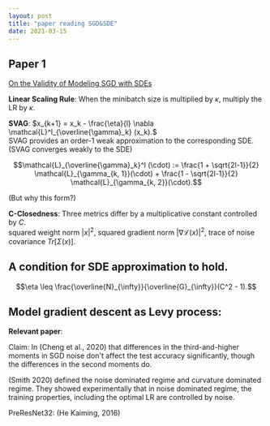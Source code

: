 ```yaml
---
layout: post
title: "paper reading SGD&SDE"
date: 2021-03-15
---
```


## Paper 1
[On the Validity of Modeling SGD with SDEs](https://arxiv.org/abs/2102.12470)

**Linear Scaling Rule**: When the minibatch size is multiplied by $\kappa$, multiply the LR by $\kappa$. 

**SVAG**: $x_{k+1} = x_k - \frac{\eta}{l} \nabla \mathcal{L}^l_{\overline{\gamma}_k} (x_k).$<br>
SVAG provides an order-1 weak approximation to the corresponding SDE. (SVAG converges weakly to the SDE)

$$\mathcal{L}_{\overline{\gamma}_k}^l (\cdot) := \frac{1 + \sqrt{2l-1}}{2} \mathcal{L}_{\gamma_{k, 1}}(\cdot) + \frac{1 - \sqrt{2l-1}}{2} \mathcal{L}_{\gamma_{k, 2}}(\cdot).$$

(But why this form?)

**C-Closedness**: Three metrics differ by a multiplicative constant controlled by $C$. <br>
squared weight norm $|x|^2$, squared gradient norm $|\nabla \mathcal{L}(x)|^2$, trace of noise covariance $Tr[\Sigma(x)]$.

## A condition for SDE approximation to hold. 

$$\eta \leq \frac{\overline{N}_{\infty}}{\overline{G}_{\infty}}(C^2 - 1).$$

## Model gradient descent as Levy process:

**Relevant paper**:

Claim: In (Cheng et al., 2020) that differences in the third-and-higher moments in SGD noise don't affect the test accuracy significantly, though the differences in the second moments do.

(Smith 2020) defined the noise dominated regime and curvature dominated regime. They showed experimentally that in noise dominated regime, the training properties, including the optimal LR are controlled by noise. 

PreResNet32: (He Kaiming, 2016)